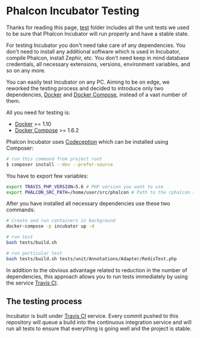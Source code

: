 # Phalcon Incubator Testing

Thanks for reading this page, [test](tests) folder includes all the unit tests
we used to be sure that Phalcon Incubator will run properly and have a stable state.

For testing Incubator you don't need take care of any dependencies. You don't need to install any
additional software which is used in Incubator, compile Phalcon, install Zephir, etc.
You don't need keep in mind database credentials, all necessary extensions, versions, environment variables,
and so on any more.

You can easily test Incubator on any PC. Aiming to be on edge, we reworked the testing process and
decided to introduce only two dependencies, [Docker][1] and [Docker Compose][2], instead of a vast number of them.

All you need for testing is:

* [Docker][1] >= 1.10
* [Docker Compose][2] >= 1.6.2

Phalcon Incubator uses [Codeception][3] which can be installed using Composer:

```sh
# run this command from project root
$ composer install --dev --prefer-source
```

You have to export few variables:
```sh
export TRAVIS_PHP_VERSION=5.6 # PHP version you want to use
export PHALCON_SRC_PATH=/home/user/src/phalcon # Path to the cphalcon source
```

After you have installed all necessary dependencies use these two commands:

```sh
# Create and run containers in background
docker-compose -p incubator up -d

# run test
bash tests/build.sh

# run particular test
bash tests/build.sh tests/unit/Annotations/Adapter/RedisTest.php
```

In addition to the obvious advantage related to reduction in the number of dependencies, this approach allows you to
run tests immediately by using the service [Travis CI][4].

## The testing process

Incubator is built under [Travis CI][4] service.
Every commit pushed to this repository will queue a build into the continuous integration service and will run all tests
to ensure that everything is going well and the project is stable.

[1]: https://docs.docker.com/
[2]: https://docs.docker.com/compose/
[3]: http://codeception.com/
[4]: https://travis-ci.org/
